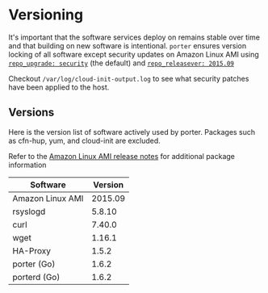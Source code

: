 Versioning
==========

It's important that the software services deploy on remains stable over time and
that building on new software is intentional. `porter` ensures version locking
of all software except security updates on Amazon Linux AMI using
[`repo_upgrade: security`](http://docs.aws.amazon.com/AWSEC2/latest/UserGuide/AmazonLinuxAMIBasics.html#security-updates)
(the default) and [`repo_releasever: 2015.09`](http://docs.aws.amazon.com/AWSEC2/latest/UserGuide/AmazonLinuxAMIBasics.html#RepoConfig)

Checkout `/var/log/cloud-init-output.log` to see what security patches have been
applied to the host.

Versions
--------

Here is the version list of software actively used by porter.
Packages such as cfn-hup, yum, and cloud-init are excluded.

Refer to the [Amazon Linux AMI release notes](https://aws.amazon.com/amazon-linux-ami/2015.09-release-notes/)
for additional package information

| Software               | Version |
|------------------------|---------|
| Amazon Linux AMI       | 2015.09 |
| rsyslogd               | 5.8.10  |
| curl                   | 7.40.0  |
| wget                   | 1.16.1  |
| HA-Proxy               | 1.5.2   |
| porter (Go)            | 1.6.2   |
| porterd (Go)           | 1.6.2   |

